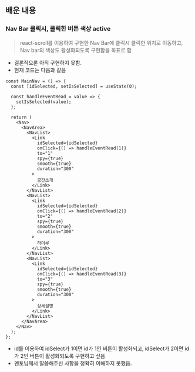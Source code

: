 ## 배운 내용

### Nav Bar 클릭시, 클릭한 버튼 색상 active

> react-scroll를 이용하여 구현한 Nav Bar에 클릭시 클릭한 위치로 이동하고, Nav bar의 색상도 활성화되도록 구현함을 목표로 함

- 결론적으론 아직 구현하지 못함.
- 현재 코드는 다음과 같음

```JS
const MainNav = () => {
  const [idSelected, setIsSelected] = useState(0);

  const handleEventRead = value => {
    setIsSelected(value);
  };

  return (
    <Nav>
      <NavArea>
        <NavList>
          <Link
            idSelected={idSelected}
            onClick={() => handleEventRead(1)}
            to="1"
            spy={true}
            smooth={true}
            duration="300"
          >
            공간소개
          </Link>
        </NavList>
        <NavList>
          <Link
            idSelected={idSelected}
            onClick={() => handleEventRead(2)}
            to="2"
            spy={true}
            smooth={true}
            duration="300"
          >
            하이루
          </Link>
        </NavList>
        <NavList>
          <Link
            idSelected={idSelected}
            onClick={() => handleEventRead(3)}
            to="3"
            spy={true}
            smooth={true}
            duration="300"
          >
            상세설명
          </Link>
        </NavList>
      </NavArea>
    </Nav>
  );
};

```

- id를 이용하여 idSelect가 1이면 id가 1인 버튼이 활성화되고, idSelect가 2이면 id가 2인 버튼이 활성화되도록 구현하고 싶음
- 멘토님께서 말씀해주신 사항을 정확히 이해하지 못했음.
